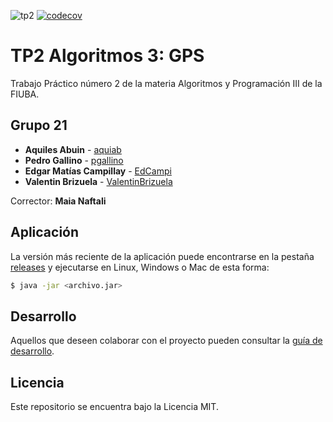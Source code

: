 ![tp2](https://github.com/fiuba/algo3_proyecto_base_tp2/actions/workflows/build.yml/badge.svg) [![codecov](https://codecov.io/gh/fiuba/algo3_proyecto_base_tp2/branch/master/graph/badge.svg)](https://codecov.io/gh/fiuba/algo3_proyecto_base_tp2)

# TP2 Algoritmos 3: GPS 

Trabajo Práctico número 2 de la materia Algoritmos y Programación III de la FIUBA.

## Grupo 21

* **Aquiles Abuin** - [aquiab](https://github.com/aquiab)
* **Pedro Gallino** - [pgallino](https://github.com/pgallino)
* **Edgar Matías Campillay** - [EdCampi](https://github.com/EdCampi)
* **Valentin Brizuela** - [ValentinBrizuela](https://github.com/ValentinBrizuela)

Corrector: **Maia Naftali**

## Aplicación

La versión más reciente de la aplicación puede encontrarse en la pestaña [releases](https://github.com/fiuba/algo3_proyecto_base_tp2/releases/latest) y ejecutarse en Linux, Windows o Mac de esta forma:

```bash
$ java -jar <archivo.jar>
```

## Desarrollo

Aquellos que deseen colaborar con el proyecto pueden consultar la [guía de desarrollo](./docs/Desarrollo.md).

## Licencia

Este repositorio se encuentra bajo la Licencia MIT.
